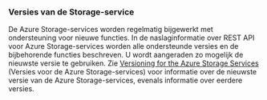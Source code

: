 ### Versies van de Storage-service

De Azure Storage-services worden regelmatig bijgewerkt met ondersteuning voor nieuwe functies. In de naslaginformatie over REST API voor Azure Storage-services worden alle ondersteunde versies en de bijbehorende functies beschreven. U wordt aangeraden zo mogelijk de nieuwste versie te gebruiken. Zie [Versioning for the Azure Storage Services](https://msdn.microsoft.com/library/azure/dd894041.aspx) (Versies voor de Azure Storage-services) voor informatie over de nieuwste versie van de Azure Storage-services, evenals informatie over eerdere versies.  



<!--HONumber=sep16_HO2-->


